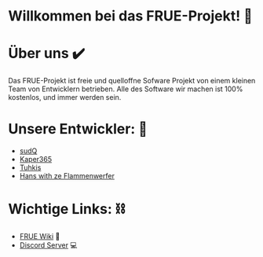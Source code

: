 # Willkommen bei das FRUE-Projekt! :wave:

# Über uns :heavy_check_mark:

Das FRUE-Projekt ist freie und quelloffne Sofware Projekt von einem kleinen Team von Entwicklern betrieben. Alle des Software wir machen ist 100% kostenlos, und immer werden sein.

# Unsere Entwickler: :penguin:

- [sudQ](https://github.com/Suppabreak)
- [Kaper365](https://github.com/Kaper365)
- [Tuhkis](https://github.com/Tuhkis)
- [Hans with ze Flammenwerfer](https://github.com/Boris-Dimov)

# Wichtige Links: :chains:

- [FRUE Wiki](https://github.com/FRUE-Wiki) :book:
- [Discord Server](https://discord.gg/qRysc6bVRv) :computer:
